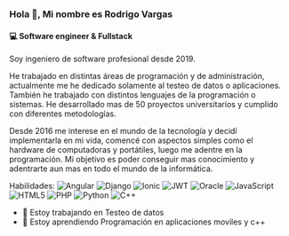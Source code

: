 ### Hola 👋, Mi nombre es Rodrigo Vargas
#### 💻 Software engineer & Fullstack
Soy ingeniero de software profesional desde 2019.

He trabajado en distintas áreas de programación y de administración, actualmente me he dedicado solamente al testeo de datos o aplicaciones. También he trabajado con distintos lenguajes de la programación o sistemas. He desarrollado mas de 50 proyectos universitarios y cumplido con diferentes metodologías.

Desde 2016 me interese en el mundo de la tecnología y decidí implementarla en mi vida, comencé con aspectos simples como el hardware de computadoras y portátiles, luego me adentre en la programación. Mi objetivo es poder conseguir mas conocimiento y adentrarte aun mas en todo el mundo de la informática. 

Habilidades: ![Angular](https://img.shields.io/badge/angular-%23DD0031.svg?style=for-the-badge&logo=angular&logoColor=white) ![Django](https://img.shields.io/badge/django-%23092E20.svg?style=for-the-badge&logo=django&logoColor=white) ![Ionic](https://img.shields.io/badge/Ionic-%233880FF.svg?style=for-the-badge&logo=Ionic&logoColor=white) ![JWT](https://img.shields.io/badge/JWT-black?style=for-the-badge&logo=JSON%20web%20tokens) ![Oracle](https://img.shields.io/badge/Oracle-F80000?style=for-the-badge&logo=oracle&logoColor=white) ![JavaScript](https://img.shields.io/badge/javascript-%23323330.svg?style=for-the-badge&logo=javascript&logoColor=%23F7DF1E) ![HTML5](https://img.shields.io/badge/html5-%23E34F26.svg?style=for-the-badge&logo=html5&logoColor=white) ![PHP](https://img.shields.io/badge/php-%23777BB4.svg?style=for-the-badge&logo=php&logoColor=white) ![Python](https://img.shields.io/badge/python-3670A0?style=for-the-badge&logo=python&logoColor=ffdd54) ![C++](https://img.shields.io/badge/c++-%2300599C.svg?style=for-the-badge&logo=c%2B%2B&logoColor=white)

- 🔭 Estoy trabajando en Testeo de datos 
- 🌱 Estoy aprendiendo Programación en aplicaciones moviles y c++ 




